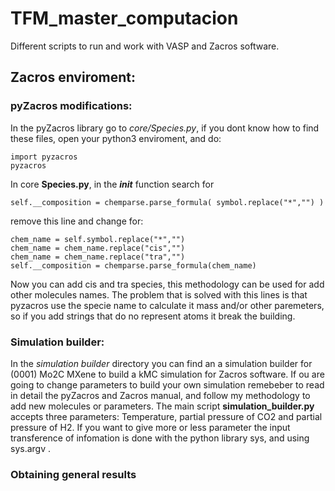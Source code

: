 # TFM_master_computacion
Different scripts to run and work with VASP and Zacros software.

## Zacros enviroment:

### pyZacros modifications:
  In the pyZacros library go to *core/Species.py*, if you dont know how to find these files, open your python3 enviroment, and do:
  ``` 
  import pyzacros
  pyzacros 
  ```
  In core **Species.py**, in the *__init__* function search for 
  ```
  self.__composition = chemparse.parse_formula( symbol.replace("*","") )
  ```
  remove this line and change for:
  ```
  chem_name = self.symbol.replace("*","")
  chem_name = chem_name.replace("cis","")
  chem_name = chem_name.replace("tra","")
  self.__composition = chemparse.parse_formula(chem_name)
  ```
  Now you can add cis and tra species, this methodology can be used for add other molecules names. The problem that is solved with this lines is that pyzacros use the specie name to calculate it mass and/or other paremeters, so if you add strings that do no represent atoms it break the building.

### Simulation builder:
   In the *simulation builder* directory you can find an a simulation builder for (0001) Mo2C MXene to build a kMC simulation for Zacros software. If ou are going to change parameters to build your own simulation remebeber to read in detail the pyZacros and Zacros manual, and follow my methodology to add new molecules or parameters.
   The main script **simulation_builder.py** accepts three parameters: Temperature, partial pressure of CO2 and partial pressure of H2. If you want to give more or less parameter the input transference of infomation is done with the python library sys, and using sys.argv .
  
### Obtaining general results
